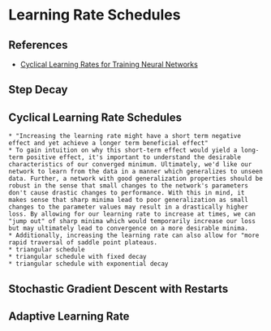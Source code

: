 # Learning Rate Schedules

## References

* [Cyclical Learning Rates for Training Neural Networks](https://arxiv.org/abs/1506.01186)

## Step Decay

## Cyclical Learning Rate Schedules
    * "Increasing the learning rate might have a short term negative effect and yet achieve a longer term beneficial effect"
    * To gain intuition on why this short-term effect would yield a long-term positive effect, it's important to understand the desirable characteristics of our converged minimum. Ultimately, we'd like our network to learn from the data in a manner which generalizes to unseen data. Further, a network with good generalization properties should be robust in the sense that small changes to the network's parameters don't cause drastic changes to performance. With this in mind, it makes sense that sharp minima lead to poor generalization as small changes to the parameter values may result in a drastically higher loss. By allowing for our learning rate to increase at times, we can "jump out" of sharp minima which would temporarily increase our loss but may ultimately lead to convergence on a more desirable minima.
    * Additionally, increasing the learning rate can also allow for "more rapid traversal of saddle point plateaus.
    * triangular schedule
    * triangular schedule with fixed decay
    * triangular schedule with exponential decay

## Stochastic Gradient Descent with Restarts

## Adaptive Learning Rate
